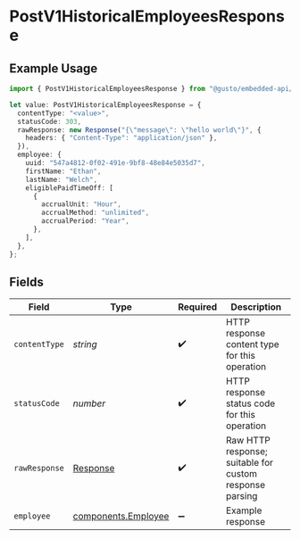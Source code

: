 # PostV1HistoricalEmployeesResponse

## Example Usage

```typescript
import { PostV1HistoricalEmployeesResponse } from "@gusto/embedded-api/models/operations";

let value: PostV1HistoricalEmployeesResponse = {
  contentType: "<value>",
  statusCode: 303,
  rawResponse: new Response("{\"message\": \"hello world\"}", {
    headers: { "Content-Type": "application/json" },
  }),
  employee: {
    uuid: "547a4812-0f02-491e-9bf8-48e84e5035d7",
    firstName: "Ethan",
    lastName: "Welch",
    eligiblePaidTimeOff: [
      {
        accrualUnit: "Hour",
        accrualMethod: "unlimited",
        accrualPeriod: "Year",
      },
    ],
  },
};
```

## Fields

| Field                                                                 | Type                                                                  | Required                                                              | Description                                                           |
| --------------------------------------------------------------------- | --------------------------------------------------------------------- | --------------------------------------------------------------------- | --------------------------------------------------------------------- |
| `contentType`                                                         | *string*                                                              | :heavy_check_mark:                                                    | HTTP response content type for this operation                         |
| `statusCode`                                                          | *number*                                                              | :heavy_check_mark:                                                    | HTTP response status code for this operation                          |
| `rawResponse`                                                         | [Response](https://developer.mozilla.org/en-US/docs/Web/API/Response) | :heavy_check_mark:                                                    | Raw HTTP response; suitable for custom response parsing               |
| `employee`                                                            | [components.Employee](../../models/components/employee.md)            | :heavy_minus_sign:                                                    | Example response                                                      |